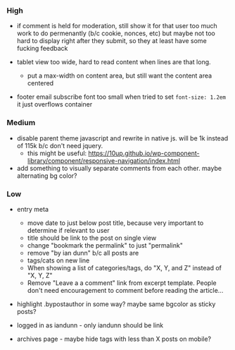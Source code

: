 ### High

* if comment is held for moderation, still show it for that user
	too much work to do permenantly (b/c cookie, nonces, etc)
	but maybe not too hard to display right after they submit, so they at least have some fucking feedback

* tablet view too wide, hard to read content when lines are that long.
	* put a max-width on content area, but still want the content area centered

* footer email subscribe font too small
	when tried to set `font-size: 1.2em` it just overflows container



### Medium

* disable parent theme javascript and rewrite in native js. will be 1k instead of 115k b/c don't need jquery.
	* this might be useful: https://10up.github.io/wp-component-library/component/responsive-navigation/index.html
* add something to visually separate comments from each other. maybe alternating bg color?



### Low

* entry meta
	* move date to just below post title, because very important to determine if relevant to user
	* title should be link to the post on single view
	* change "bookmark the permalink" to just "permalink"
	* remove "by ian dunn" b/c all posts are
	* tags/cats on new line
	* When showing a list of categories/tags, do "X, Y, and Z" instead of "X, Y, Z"
	* Remove "Leave a a comment" link from excerpt template. People don't need encouragement to comment before reading the article...

* highlight .bypostauthor in some way? maybe same bgcolor as sticky posts?

* logged in as iandunn - only iandunn should be link

* archives page - maybe hide tags with less than X posts on mobile?

